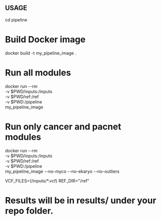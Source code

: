 ## USAGE

cd pipeline

# Build Docker image
docker build -t my_pipeline_image .

# Run all modules
docker run --rm \
  -v $PWD/inputs:/inputs \
  -v $PWD/ref:/ref \
  -v $PWD:/pipeline \
  my_pipeline_image

# Run only cancer and pacnet modules
docker run --rm \
  -v $PWD/inputs:/inputs \
  -v $PWD/ref:/ref \
  -v $PWD:/pipeline \
  my_pipeline_image --no-myco --no-ekaryo --no-outliers


VCF_FILES=(/inputs/*.vcf)
REF_DIR="/ref"
# Results will be in results/ under your repo folder.
